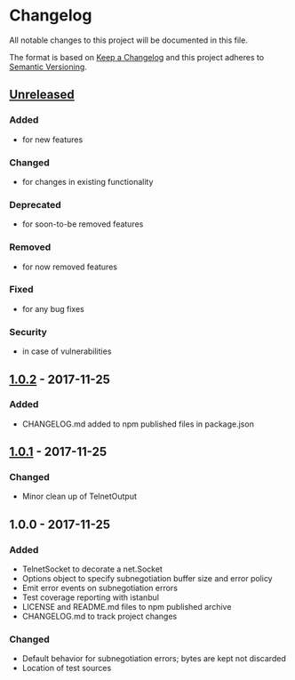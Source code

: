 # Changelog
All notable changes to this project will be documented in this file.

The format is based on [Keep a Changelog](http://keepachangelog.com/en/1.0.0/)
and this project adheres to [Semantic Versioning](http://semver.org/spec/v2.0.0.html).

## [Unreleased]
### Added
- for new features
### Changed
- for changes in existing functionality
### Deprecated
- for soon-to-be removed features
### Removed
- for now removed features
### Fixed
- for any bug fixes
### Security
- in case of vulnerabilities

## [1.0.2] - 2017-11-25
### Added
- CHANGELOG.md added to npm published files in package.json

## [1.0.1] - 2017-11-25
### Changed
- Minor clean up of TelnetOutput

## 1.0.0 - 2017-11-25
### Added
- TelnetSocket to decorate a net.Socket
- Options object to specify subnegotiation buffer size and error policy
- Emit error events on subnegotiation errors
- Test coverage reporting with istanbul
- LICENSE and README.md files to npm published archive
- CHANGELOG.md to track project changes

### Changed
- Default behavior for subnegotiation errors; bytes are kept not discarded
- Location of test sources

[Unreleased]: https://github.com/blinkdog/telnet-stream/compare/v1.0.2...HEAD
[1.0.2]: https://github.com/blinkdog/telnet-stream/compare/v1.0.1...v1.0.2
[1.0.1]: https://github.com/blinkdog/telnet-stream/compare/v1.0.0...v1.0.1
